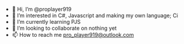 - 👋 Hi, I’m @proplayer919
- 👀 I’m interested in C#, Javascript and making my own language; Ci
- 🌱 I’m currently learning PJS
- 💞️ I’m looking to collaborate on nothing yet
- 📫 How to reach me pro_player919@outlook.com

<!---
proplayer919/proplayer919 is a ✨ special ✨ repository because its `README.md` (this file) appears on your GitHub profile.
You can click the Preview link to take a look at your changes.
--->
